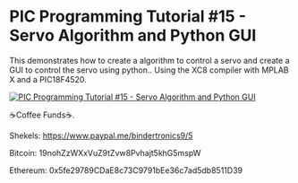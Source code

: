 # **PIC Programming Tutorial #15 - Servo Algorithm and Python GUI**

This demonstrates how to create a algorithm to control a servo and create a GUI to control the servo using python.. Using the XC8 compiler with MPLAB X and a PIC18F4520.

[![PIC Programming Tutorial #15 - Servo Algorithm and Python GUI](https://img.youtube.com/vi/y3symc7PlIs/0.jpg)](https://www.youtube.com/watch?v=y3symc7PlIs "PIC Programming Tutorial #15 - Servo Algorithm and Python GUI")

☕Coffee Funds☕.

Shekels: 
https://www.paypal.me/bindertronics9/5

Bitcoin: 
19nohZzWXxVuZ9tZvw8Pvhajt5khG5mspW

Ethereum: 
0x5fe29789CDaE8c73C9791bEe36c7ad5db8511D39 



















